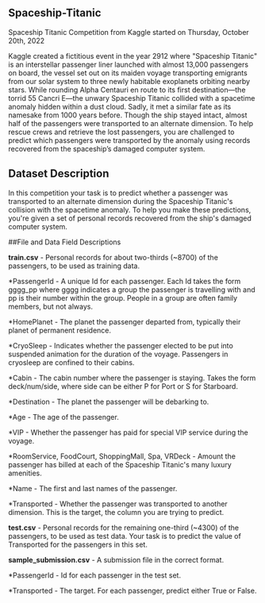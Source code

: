 ## Spaceship-Titanic
Spaceship Titanic Competition from Kaggle started on Thursday, October 20th, 2022

Kaggle created a fictitious event in the year 2912 where "Spaceship Titanic" is an interstellar passenger liner launched with almost 13,000 passengers on board, the vessel set out on its maiden voyage transporting emigrants from our solar system to three newly habitable exoplanets orbiting nearby stars.  While rounding Alpha Centauri en route to its first destination—the torrid 55 Cancri E—the unwary Spaceship Titanic collided with a spacetime anomaly hidden within a dust cloud. Sadly, it met a similar fate as its namesake from 1000 years before. Though the ship stayed intact, almost half of the passengers were transported to an alternate dimension. To help rescue crews and retrieve the lost passengers, you are challenged to predict which passengers were transported by the anomaly using records recovered from the spaceship’s damaged computer system.

## Dataset Description
In this competition your task is to predict whether a passenger was transported to an alternate dimension during the Spaceship Titanic's collision with the spacetime anomaly. To help you make these predictions, you're given a set of personal records recovered from the ship's damaged computer system.

##File and Data Field Descriptions

**train.csv** - Personal records for about two-thirds (~8700) of the passengers, to be used as training data.

*PassengerId - A unique Id for each passenger. Each Id takes the form gggg_pp where gggg indicates a group the passenger is travelling with and pp is their number within the group. People in a group are often family members, but not always.

*HomePlanet - The planet the passenger departed from, typically their planet of permanent residence.

*CryoSleep - Indicates whether the passenger elected to be put into suspended animation for the duration of the voyage. Passengers in cryosleep are confined to their cabins.

*Cabin - The cabin number where the passenger is staying. Takes the form deck/num/side, where side can be either P for Port or S for Starboard.

*Destination - The planet the passenger will be debarking to.

*Age - The age of the passenger.

*VIP - Whether the passenger has paid for special VIP service during the voyage.

*RoomService, FoodCourt, ShoppingMall, Spa, VRDeck - Amount the passenger has billed at each of the Spaceship Titanic's many luxury amenities.

*Name - The first and last names of the passenger.

*Transported - Whether the passenger was transported to another dimension. This is the target, the column you are trying to predict.


**test.csv** - Personal records for the remaining one-third (~4300) of the passengers, to be used as test data. Your task is to predict the value of Transported for the passengers in this set.


**sample_submission.csv** - A submission file in the correct format.

*PassengerId - Id for each passenger in the test set.

*Transported - The target. For each passenger, predict either True or False.
